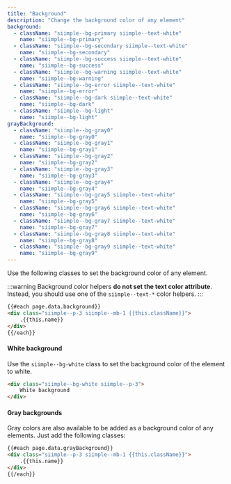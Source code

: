 ```yaml
---
title: "Background"
description: "Change the background color of any element"
background: 
  - className: "siimple--bg-primary siimple--text-white"
    name: "siimple--bg-primary"
  - className: "siimple--bg-secondary siimple--text-white"
    name: "siimple--bg-secondary"
  - className: "siimple--bg-success siimple--text-white"
    name: "siimple--bg-success"
  - className: "siimple--bg-warning siimple--text-white"
    name: "siimple--bg-warning"
  - className: "siimple--bg-error siimple--text-white"
    name: "siimple--bg-error"
  - className: "siimple--bg-dark siimple--text-white"
    name: "siimple--bg-dark"
  - className: "siimple--bg-light"
    name: "siimple--bg-light"
grayBackground:
  - className: "siimple--bg-gray0"
    name: "siimple--bg-gray0"
  - className: "siimple--bg-gray1"
    name: "siimple--bg-gray1"
  - className: "siimple--bg-gray2"
    name: "siimple--bg-gray2"
  - className: "siimple--bg-gray3"
    name: "siimple--bg-gray3"
  - className: "siimple--bg-gray4"
    name: "siimple--bg-gray4"
  - className: "siimple--bg-gray5 siimple--text-white"
    name: "siimple--bg-gray5"
  - className: "siimple--bg-gray6 siimple--text-white"
    name: "siimple--bg-gray6"
  - className: "siimple--bg-gray7 siimple--text-white"
    name: "siimple--bg-gray7"
  - className: "siimple--bg-gray8 siimple--text-white"
    name: "siimple--bg-gray8"
  - className: "siimple--bg-gray9 siimple--text-white"
    name: "siimple--bg-gray9"
---
```


Use the following classes to set the background color of any element.  

:::warning 
Background color helpers **do not set the text color attribute**. Instead, you should use one of the `siimple--text-*` color helpers.
:::

```html preview="true"
{{#each page.data.background}}
<div class="siimple--p-3 siimple--mb-1 {{this.className}}">
    .{{this.name}}
</div>
{{/each}}
```


#### White background

Use the `siimple--bg-white` class to set the background color of the element to white.

```html
<div class="siimple--bg-white siimple--p-3">
    White background
</div>
```


#### Gray backgrounds

Gray colors are also available to be added as a background color of any elements. Just add the following classes:

```html preview="true"
{{#each page.data.grayBackground}}
<div class="siimple--p-3 siimple--mb-1 {{this.className}}">
    .{{this.name}}
</div>
{{/each}}
```

